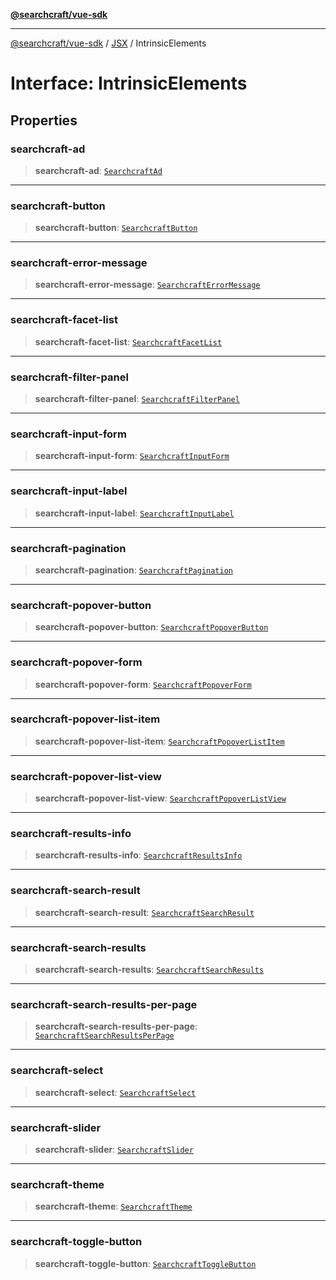 [**@searchcraft/vue-sdk**](/reference/sdk/js-vue/README.md)

***

[@searchcraft/vue-sdk](/reference/sdk/js-vue/globals.md) / [JSX](/reference/sdk/js-vue/namespaces/JSX/README.md) / IntrinsicElements

# Interface: IntrinsicElements

## Properties

### searchcraft-ad

> **searchcraft-ad**: [`SearchcraftAd`](/reference/sdk/js-vue/namespaces/JSX/interfaces/SearchcraftAd.md)

***

### searchcraft-button

> **searchcraft-button**: [`SearchcraftButton`](/reference/sdk/js-vue/namespaces/JSX/interfaces/SearchcraftButton.md)

***

### searchcraft-error-message

> **searchcraft-error-message**: [`SearchcraftErrorMessage`](/reference/sdk/js-vue/namespaces/JSX/interfaces/SearchcraftErrorMessage.md)

***

### searchcraft-facet-list

> **searchcraft-facet-list**: [`SearchcraftFacetList`](/reference/sdk/js-vue/namespaces/JSX/interfaces/SearchcraftFacetList.md)

***

### searchcraft-filter-panel

> **searchcraft-filter-panel**: [`SearchcraftFilterPanel`](/reference/sdk/js-vue/namespaces/JSX/interfaces/SearchcraftFilterPanel.md)

***

### searchcraft-input-form

> **searchcraft-input-form**: [`SearchcraftInputForm`](/reference/sdk/js-vue/namespaces/JSX/interfaces/SearchcraftInputForm.md)

***

### searchcraft-input-label

> **searchcraft-input-label**: [`SearchcraftInputLabel`](/reference/sdk/js-vue/namespaces/JSX/interfaces/SearchcraftInputLabel.md)

***

### searchcraft-pagination

> **searchcraft-pagination**: [`SearchcraftPagination`](/reference/sdk/js-vue/namespaces/JSX/interfaces/SearchcraftPagination.md)

***

### searchcraft-popover-button

> **searchcraft-popover-button**: [`SearchcraftPopoverButton`](/reference/sdk/js-vue/namespaces/JSX/interfaces/SearchcraftPopoverButton.md)

***

### searchcraft-popover-form

> **searchcraft-popover-form**: [`SearchcraftPopoverForm`](/reference/sdk/js-vue/namespaces/JSX/interfaces/SearchcraftPopoverForm.md)

***

### searchcraft-popover-list-item

> **searchcraft-popover-list-item**: [`SearchcraftPopoverListItem`](/reference/sdk/js-vue/namespaces/JSX/interfaces/SearchcraftPopoverListItem.md)

***

### searchcraft-popover-list-view

> **searchcraft-popover-list-view**: [`SearchcraftPopoverListView`](/reference/sdk/js-vue/namespaces/JSX/interfaces/SearchcraftPopoverListView.md)

***

### searchcraft-results-info

> **searchcraft-results-info**: [`SearchcraftResultsInfo`](/reference/sdk/js-vue/namespaces/JSX/interfaces/SearchcraftResultsInfo.md)

***

### searchcraft-search-result

> **searchcraft-search-result**: [`SearchcraftSearchResult`](/reference/sdk/js-vue/namespaces/JSX/interfaces/SearchcraftSearchResult.md)

***

### searchcraft-search-results

> **searchcraft-search-results**: [`SearchcraftSearchResults`](/reference/sdk/js-vue/namespaces/JSX/interfaces/SearchcraftSearchResults.md)

***

### searchcraft-search-results-per-page

> **searchcraft-search-results-per-page**: [`SearchcraftSearchResultsPerPage`](/reference/sdk/js-vue/namespaces/JSX/interfaces/SearchcraftSearchResultsPerPage.md)

***

### searchcraft-select

> **searchcraft-select**: [`SearchcraftSelect`](/reference/sdk/js-vue/namespaces/JSX/interfaces/SearchcraftSelect.md)

***

### searchcraft-slider

> **searchcraft-slider**: [`SearchcraftSlider`](/reference/sdk/js-vue/namespaces/JSX/interfaces/SearchcraftSlider.md)

***

### searchcraft-theme

> **searchcraft-theme**: [`SearchcraftTheme`](/reference/sdk/js-vue/namespaces/JSX/interfaces/SearchcraftTheme.md)

***

### searchcraft-toggle-button

> **searchcraft-toggle-button**: [`SearchcraftToggleButton`](/reference/sdk/js-vue/namespaces/JSX/interfaces/SearchcraftToggleButton.md)
